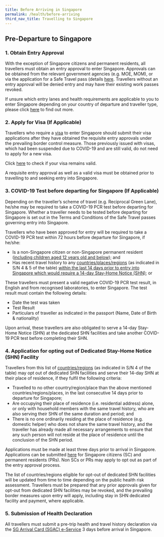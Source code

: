 ```yaml
---
title: Before Arriving in Singapore
permalink: /health/before-arriving
third_nav_title: Travelling to Singapore
---
```

## Pre-Departure to Singapore

### 1. Obtain Entry Approval

With the exception of Singapore citizens and permanent residents, all travellers must obtain an entry approval to enter Singapore. Approvals can be obtained from the relevant government agencies (e.g. MOE, MOM), or via the application for a Safe Travel pass (details [here](/arriving/overview). Travellers without an entry approval will be denied entry and may have their existing work passes revoked.

If unsure which entry lanes and health requirements are applicable to you to enter Singapore depending on your country of departure and traveller type, please click [here](/arriving/overview) to find out more.

### 2. Apply for Visa (If Applicable)

Travellers who require a [visa](https://www.ica.gov.sg/visitor/visitor_entryvisa) to enter Singapore should submit their visa applications after they have obtained the requisite entry approvals under the prevailing border control measure. Those previously issued with visas, which had been suspended due to COVID-19 and are still valid, do not need to apply for a new visa. 

Click [here](https://eservices.ica.gov.sg/esvclandingpage/save) to check if your visa remains valid.

A requisite entry approval as well as a valid visa must be obtained prior to travelling to and seeking entry into Singapore.

### 3. COVID-19 Test before departing for Singapore (If Applicable)

Depending on the traveller’s scheme of travel (e.g. Reciprocal Green Lane), he/she may be required to take a COVID-19 PCR test before departing for Singapore. Whether a traveller needs to be tested before departing for Singapore is set out in the Terms and Conditions of the Safe Travel passes governing entry into Singapore.

Travellers who have been approved for entry will be required to take a COVID-19 PCR test within 72 hours before departure for Singapore, if he/she:
- Is a non-Singapore citizen or non-Singapore permanent resident (<u>including children aged 12 years old and below</u>); and
- Has recent travel history to any [countries/places/regions](/files/SHN-and-swab-summary.pdf) (as indicated in S/N 4 & 5 of the table) <u>within the last 14 days prior to entry into Singapore which would require a 14-day Stay-Home Notice (SHN)</u>; or

These travellers must present a valid negative COVID-19 PCR test result, in English and from recognised laboratories, to enter Singapore. The test result must contain the following details:
- Date the test was taken
- Test Result
- Particulars of traveller as indicated in the passport (Name, Date of Birth & nationality)

Upon arrival, these travellers are also obligated to serve a 14-day Stay-Home Notice (SHN) at the dedicated SHN facilities and take another COVID-19 PCR test before completing their SHN.

### 4. Application for opting out of Dedicated Stay-Home Notice (SHN) Facility
Travellers from this list of [countries/regions](/files/SHN-and-swab-summary.pdf) (as indicated in S/N 4 of the table) may opt out of dedicated SHN facilities and serve their 14-day SHN at their place of residence, if they fulfil the following criteria:

- Travelled to no other country/region/place than the above mentioned countries/regions/places, in the last consecutive 14 days prior to departure for Singapore;
- Are occupying their place of residence (i.e. residential address) alone, or only with household members with the same travel history, who are also serving their SHN of the same duration and period; and
- There is no one ordinarily residing at the place of residence (e.g. domestic helper) who does not share the same travel history, and the traveller has already made all necessary arrangements to ensure that any such person will not reside at the place of residence until the conclusion of the SHN period.

Applications must be made at least three days prior to arrival in Singapore. Applications can be submitted [here](/sc-pr/opt-out/apply-now) for Singapore citizens (SC) and permanent residents (PRs). Non SCs or PRs may apply to opt out as part of the entry approval process.

The list of countries/regions eligible for opt-out of dedicated SHN facilities will be updated from time to time depending on the public health risk assessment. Travellers must be prepared that any prior approvals given for opt-out from dedicated SHN facilities may be revoked, and the prevailing border measures upon entry will apply, including stay in SHN dedicated facility and payment, where applicable.

### 5. Submission of Health Declaration

All travellers must submit a pre-trip health and travel history declaration via the <a href="https://eservices.ica.gov.sg/sgarrivalcard/" target="_blank">SG Arrival Card (SGAC) e-Service</a> 3 days before arrival in Singapore.


